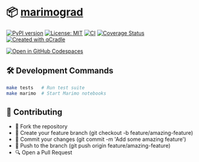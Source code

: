 # 📦 [marimograd](https://tschm.github.io/marimograd/book)

[![PyPI version](https://badge.fury.io/py/marimograd.svg)](https://badge.fury.io/py/marimograd)
[![License: MIT](https://img.shields.io/badge/License-MIT-yellow.svg)](LICENSE.txt)
[![CI](https://github.com/tschm/marimograd/actions/workflows/ci.yml/badge.svg)](https://github.com/tschm/marimograd/actions/workflows/ci.yml)
[![Coverage Status](https://coveralls.io/repos/github/tschm/marimograd/badge.svg?branch=main)](https://coveralls.io/github/tschm/marimograd?branch=main)
[![Created with qCradle](https://img.shields.io/badge/Created%20with-qCradle-blue?style=flat-square)](https://github.com/tschm/package)

[![Open in GitHub Codespaces](https://github.com/codespaces/badge.svg)](https://codespaces.new/tschm/marimograd)


## 🛠️ Development Commands

```bash
make tests   # Run test suite
make marimo  # Start Marimo notebooks
```

## 👥 Contributing

- 🍴 Fork the repository
- 🌿 Create your feature branch (git checkout -b feature/amazing-feature)
- 💾 Commit your changes (git commit -m 'Add some amazing feature')
- 🚢 Push to the branch (git push origin feature/amazing-feature)
- 🔍 Open a Pull Request
